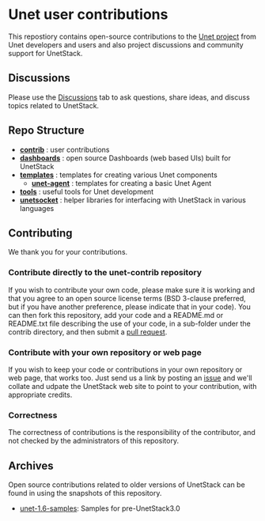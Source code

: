 # Unet user contributions

This repostiory contains open-source contributions to the [Unet project](http://www.unetstack.net) from Unet developers and users and also project discussions and community support for UnetStack.

## Discussions

Please use the [Discussions](https://github.com/org-arl/unet-contrib/discussions) tab to ask questions, share ideas, and discuss topics related to UnetStack.

## Repo Structure

- [__contrib__](contrib/) :  user contributions
- [__dashboards__](dashboards/) : open source Dashboards (web based UIs) built for UnetStack
- [__templates__](templates/) : templates for creating various Unet components
   - [__unet-agent__](templates/unet-agent) : templates for creating a basic Unet Agent
- [__tools__](tools/) : useful tools for Unet development
- [__unetsocket__](unetsocket/) : helper libraries for interfacing with UnetStack in various languages

## Contributing

We thank you for your contributions.

### Contribute directly to the unet-contrib repository

If you wish to contribute your own code, please make sure it is working and that you agree to an open source license terms (BSD 3-clause preferred, but if you have another preference, please indicate that in your code). You can then fork this repository,
add your code and a README.md or README.txt file describing the use of your code, in a sub-folder under the contrib directory, and then submit a [pull request](https://docs.github.com/en/github/collaborating-with-pull-requests/proposing-changes-to-your-work-with-pull-requests/creating-a-pull-request).

### Contribute with your own repository or web page

If you wish to keep your code or contributions in your own repository or web page, that works too. Just send us a link by posting an [issue](https://github.com/org-arl/unet-contrib/issues) and we'll collate and udpate the UnetStack web site to point to your contribution, with appropriate credits.

### Correctness

The correctness of contributions is the responsibility of the contributor, and not checked by the administrators of this repository.

## Archives

Open source contributions related to older versions of UnetStack can be found in using the snapshots of this repository.

- [unet-1.6-samples](https://github.com/org-arl/unet-contrib/tree/unet-1.6-samples/archive/samples): Samples for pre-UnetStack3.0

